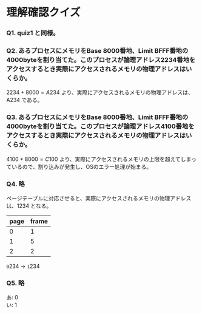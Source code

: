 # 理解確認クイズ

### Q1. quiz1 と同様。

### Q2. あるプロセスにメモリをBase 8000番地、Limit BFFF番地の4000byteを割り当てた。このプロセスが論理アドレス2234番地をアクセスするとき実際にアクセスされるメモリの物理アドレスはいくらか。

$2234 + 8000 = A234$ より、実際にアクセスされるメモリの物理アドレスは、A234 である。

### Q3. あるプロセスにメモリをBase 8000番地、Limit BFFF番地の4000byteを割り当てた。このプロセスが論理アドレス4100番地をアクセスするとき実際にアクセスされるメモリの物理アドレスはいくらか。

$4100 + 8000 = C100$ より、実際にアクセスされるメモリの上限を超えてしまっているので、割り込みが発生し、OSのエラー処理が始まる。

### Q4. 略

ページテーブルに対応させると、実際にアクセスされるメモリの物理アドレスは、1234 となる。

|page|frame|
|----|-----|
|   0|    1|
|   1|    5|
|   2|    2|

`0`234 -> `1`234

### Q5. 略

あ: 0\
い: 1
